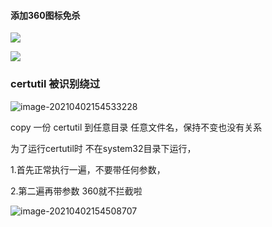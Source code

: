 #### 添加360图标免杀

![](https://cdn.jsdelivr.net/gh/blacknight12231/cdn/20210128100352.png)

![](https://cdn.jsdelivr.net/gh/blacknight12231/cdn/20210128100441.png)



### certutil 被识别绕过

![image-20210402154533228](C:\Users\15363\AppData\Roaming\Typora\typora-user-images\image-20210402154533228.png)

copy 一份 certutil 到任意目录 任意文件名，保持不变也没有关系

为了运行certutil时 不在system32目录下运行，

 1.首先正常执行一遍，不要带任何参数，

 2.第二遍再带参数  360就不拦截啦

![image-20210402154508707](C:\Users\15363\AppData\Roaming\Typora\typora-user-images\image-20210402154508707.png)